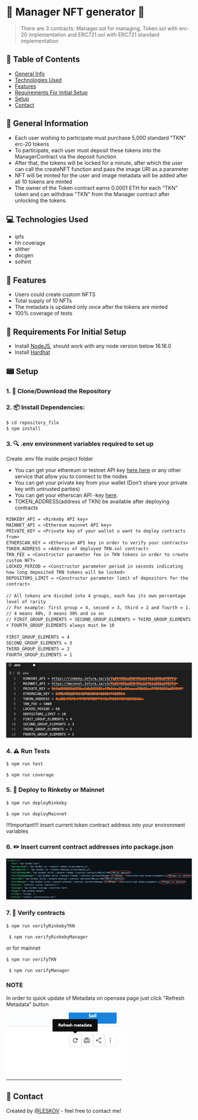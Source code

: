 # 🤵 Manager NFT generator 🤵
> There are 3 contracts: Manager.sol for managing, Token.sol with erc-20 implementation and ERC721.sol with ERC721 standard implementation

## 📁 Table of Contents
* [General Info](#-general-information)
* [Technologies Used](#-technologies-used)
* [Features](#-features)
* [Requirements For Initial Setup](#-requirements-for-initial-setup)
* [Setup](#-setup)
* [Contact](#-contact)



## 🚩 General Information
- Each user wishing to participate must purchase 5,000 standard "TKN" erc-20 tokens
- To participate, each user must deposit these tokens into the ManagerContract via the deposit function
- After that, the tokens will be locked for a minute, after which the user can call the createNFT function and pass the image URI as a parameter
- NFT will be minted for the user and image metadata will be added after all 10 tokens are minted
- The owner of the Token contract earns 0.0001 ETH for each "TKN" token and can withdraw "TKN" from the Manager contract after unlocking the tokens.


 
## 💻 Technologies Used
- ipfs
- hh coverage
- slither
- docgen
- solhint

## 🌟 Features
- Users could create custom NFTS
- Total supply of 10 NFTs
- The metadata is updated only once after the tokens are minted
- 100% coverage of tests

## 👀 Requirements For Initial Setup
- Install [NodeJS](https://nodejs.org/en/), should work with any node version below 16.16.0
- Install [Hardhat](https://hardhat.org/)

## 📟 Setup
### 1. 💾 Clone/Download the Repository
### 2. 📦 Install Dependencies:
```
$ cd repository_file
$ npm install
```
### 3. 🔍 .env environment variables required to set up
Create .env file inside project folder
- You can get your ethereum or testnet API key [here](https://infura.io/dashboard/ethereum),[here](https://www.alchemy.com) or any other service that allow you to connect to the nodes
- You can get your private key from your wallet (Don't share your private key with untrusted parties) 
- You can get your etherscan API -key [here](https://etherscan.io/myapikey).
- TOKEN_ADDRESS(address of TKN) be available after deploying contracts
```
RINKEBY_API = <Rinkeby API key>
MAINNET_API = <Ethereum mainnet API key>
PRIVATE_KEY = <Private key of your wallet u want to deploy contracts from>
ETHERSCAN_KEY = <Etherscan API key in order to verify your contracts>
TOKEN_ADDRESS = <Address of deployed TKN.sol contract>
TKN_FEE = <Constructor parameter fee in TKN tokens in order to create custom NFT>
LOCKED_PERIOD = <Constructor parameter period in seconds indicating how long deposited TKN tokens will be locked>
DEPOSITORS_LIMIT = <Constructor parameter limit of depositors for the contract>

// All tokens are divided into 4 groups, each has its own percentage level of rarity
// For example: first group = 4, second = 3, third = 2 and fourth = 1.
// 4 means 40%, 3 means 30% and so on
// FIRST_GROUP_ELEMENTS + SECOND_GROUP_ELEMENTS + THIRD_GROUP_ELEMENTS + FOURTH_GROUP_ELEMENTS always must be 10

FIRST_GROUP_ELEMENTS = 4
SECOND_GROUP_ELEMENTS = 3
THIRD_GROUP_ELEMENTS = 2
FOURTH_GROUP_ELEMENTS = 1
```

![Example screenshot](./helpers/Screenshot9.png)

### 4. ⚠️ Run Tests
```
$ npm run test
```

```
$ npm run coverage
```

### 5. 🚀 Deploy to Rinkeby or Mainnet
```
$ npm run deployRinkeby
``` 
```
$ npm run deployMainnet 
``` 

!!!Important!!! 
insert current token contract address into your environment variables

### 6. ✏️ Insert current contract addresses into package.json
![Example screenshot](./helpers/Screenshot7.png)

### 7. 📜 Verify contracts
```
$ npm run verifyRinkebyTKN 
```

```
 $ npm run verifyRinkebyManager
```
or for mainnet
```
$ npm run verifyTKN
```

```
 $ npm run verifyManager
```

### NOTE
In order to quick update of Metadata on opensea page just click "Refresh Metadata" button


![Example screenshot](./helpers/Screenshot8.png)


## 💬 Contact
Created by [@LESKOV](https://www.linkedin.com/in/ivan-leskov-4b5664189/) - feel free to contact me!






